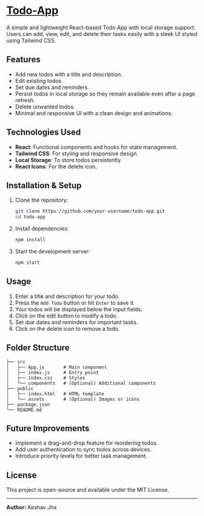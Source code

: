 # [Todo-App](https://keshavjha205.github.io/Todo/)

A simple and lightweight React-based Todo App with local storage support. Users can add, view, edit, and delete their tasks easily with a sleek UI styled using Tailwind CSS.

## Features
- Add new todos with a title and description.
- Edit existing todos.
- Set due dates and reminders.
- Persist todos in local storage so they remain available even after a page refresh.
- Delete unwanted todos.
- Minimal and responsive UI with a clean design and animations.

## Technologies Used
- **React**: Functional components and hooks for state management.
- **Tailwind CSS**: For styling and responsive design.
- **Local Storage**: To store todos persistently.
- **React Icons**: For the delete icon.

## Installation & Setup
1. Clone the repository:
   ```bash
   git clone https://github.com/your-username/todo-app.git
   cd todo-app
   ```

2. Install dependencies:
   ```bash
   npm install
   ```

3. Start the development server:
   ```bash
   npm start
   ```

## Usage
1. Enter a title and description for your todo.
2. Press the `Add Todo` button or hit `Enter` to save it.
3. Your todos will be displayed below the input fields.
4. Click on the edit button to modify a todo.
5. Set due dates and reminders for important tasks.
6. Click on the delete icon to remove a todo.

## Folder Structure
```
├── src
│   ├── App.js       # Main component
│   ├── index.js     # Entry point
│   ├── index.css    # Styles
│   └── components   # (Optional) Additional components
├── public
│   ├── index.html   # HTML template
│   └── assets       # (Optional) Images or icons
├── package.json
└── README.md
```

## Future Improvements
- Implement a drag-and-drop feature for reordering todos.
- Add user authentication to sync todos across devices.
- Introduce priority levels for better task management.

## License
This project is open-source and available under the MIT License.

---
**Author:** Keshav Jha





